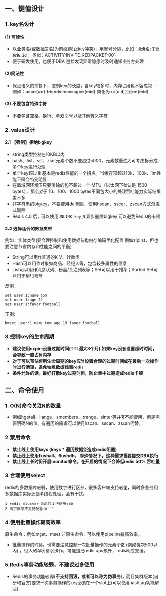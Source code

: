 
## 一、键值设计
### 1. key名设计
#### (1) 可读性
- 以业务名(或数据库名)为前缀(防止key冲突)，用冒号分隔，比如：**```业务名:子业务名:id```** ，类似：ACTIVITY:INVITE_REDPACKET:001
- 便于研发使用，也便于DBA 巡检发现异常隐患时及时通知业务方处理

#### (2)简洁性
- 保证语义的前提下，控制key的长度，当key较多时，内存占用也不容忽视
-- 例如：user:{uid}:friends:messages:{mid}  简化为  u:{uid}:fr:m:{mid}

#### (3) 不要包含特殊字符
- 不要包含空格、换行、单双引号以及其他转义字符


### 2. value设计
####  2.1 **【强制】拒绝bigkey**
-  string类型控制在10KB以内
-  hash、list、set、zset元素个数不要超过5000，元素数量过大可考虑拆分成多个key进行处理
-  单个key超过1k 基本是redis性能的一个拐点。当缓存项超过10k、100k、1m性能下降会特别明显
- 在局域网环境下只要传输的包不超过一个 MTU（以太网下默认是 1500 bytes），那么对于 10、100、1000 bytes不同包大小的处理吞吐能力实际结果差不多
-  非字符串的bigkey，不要使用del删除，使用hscan、sscan、zscan方式渐进式删除
-  Redis 4.0 后，可以使用```UNLINK key_N``` 异步删除bigkey 可以避免Redis的卡顿

####  2.2 选择适合的数据类型
例如：实体类型(要合理控制和使用数据结构内存编码优化配置,例如ziplist，但也要注意节省内存和性能之间的平衡)
-  String可以用作普通的K-V、计数类
-   Hash可以用作对象如商品、经纪人等，包含较多属性的信息
-  List可以用作消息队列、粉丝/关注列表等；Set可以用于推荐；Sorted Set可以用于排行榜等

反例：
```
set user:1:name tom
set user:1:age 19
set user:1:favor football
```
正例:
```
hmset user:1 name tom age 19 favor football
```

### 3.控制key的生命周期
- **建议使用expire设置过期时间(TTL最大3个月) 如果key没有设置超时时间，会导致一直占用内存**
- **对于可以预估使用生命周期的key应当设置合理的过期时间或在最后一次操作时进行清理，避免垃圾数据残留redis**
- **条件允许的话，最好打散key过期时间，防止集中过期造成redis卡顿**


## 二、命令使用
### 1. O(N)命令关注N的数量
- 例如hgetall、lrange、smembers、zrange、sinter等并非不能使用，但是需要明确N的值。有遍历的需求可以使用hscan、sscan、zscan代替。

### **2.禁用命令**
-  **禁止线上使用keys (keys * 遍历数据会造成redis阻塞)**
-  **禁止线上使用flushall、flushdb， 特殊情况下，这种需求需要提交DBA执行**
-  **禁止线上长时间开启monitor命令。在开启的情况下会降低redis 50% 吞吐量**

### 3.合理使用select
redis的多数据库较弱，使用数字进行区分，很多客户端支持较差，同时多业务用多数据库实际还是单线程处理，会有干扰。
```
1 redis cluster 目前只支持使用db0
2 镐京框架不支持配置db```
```
### 4.使用批量操作提高效率
原生命令：例如mget、mset
非原生命令：可以使用pipeline提高效率。
- 批量操作的时候，也需要注意控制一次批量操作的元素个数 (例如每次500以内) ，过大的单次请求操作，可能造成redis ops飙升，redis响应变慢。

### 5.Redis事务功能较弱，不建议过多使用 
- Redis的事务功能较弱(**不支持回滚，或者可以称为伪事务**)，而且集群版本(自研和官方)要求一次事务操作的key必须在一个slot上(可以使用hashtag功能解决)
